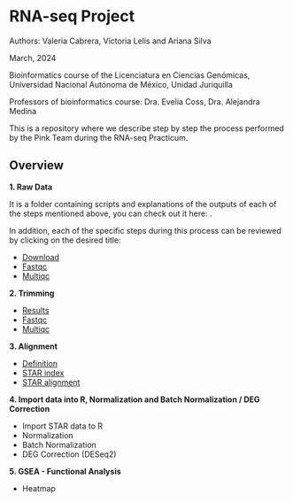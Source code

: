 # RNA-seq Project
Authors: Valeria Cabrera, Victoria Lelis and Ariana Silva

March, 2024

Bioinformatics course of the Licenciatura en Ciencias Genómicas, Universidad Nacional Autónoma de México, Unidad Juriquilla

Professors of bioinformatics course: Dra. Evelia Coss, Dra. Alejandra Medina

This is a repository where we describe step by step the process performed by the Pink Team during the RNA-seq Practicum.

## Overview

**1. Raw Data**

It is a folder containing scripts and explanations of the outputs of each of the steps mentioned above, you can check out it here: [](https://github.com/arianaresi/RNA-seq-Project).

In addition, each of the specific steps during this process can be reviewed by clicking on the desired title:

- [Download](https://github.com/arianaresi/RNA-seq-Project/blob/main/Raw%20data/Download.md)
- [Fastqc](https://github.com/arianaresi/RNA-seq-Project/blob/main/Raw%20data/FastQC_RawData.md)
- [Multiqc](https://github.com/arianaresi/RNA-seq-Project/blob/main/Raw%20data/MultiQC_RawData.md)

**2. Trimming**

   - [Results](https://github.com/arianaresi/RNA-seq/tree/main/Trimming/Results)
   - [Fastqc](https://github.com/arianaresi/RNA-seq/tree/main/Trimming/Fastqc_trimmed)
   - [Multiqc](https://github.com/arianaresi/RNA-seq/tree/main/Trimming/Multiqc_trimmed)

**3. Alignment**

   - [Definition]()
   - [STAR index](https://github.com/arianaresi/RNA-seq/tree/main/Alignment/STAR_index)
   - [STAR alignment](https://github.com/arianaresi/RNA-seq/tree/main/Alignment/STAR_alignment)
  
**4. Import data into R, Normalization and Batch Normalization / DEG Correction**

   - Import STAR data to R
   - Normalization
   - Batch Normalization
   - DEG Correction (DESeq2)
  
**5. GSEA - Functional Analysis**
- Heatmap
